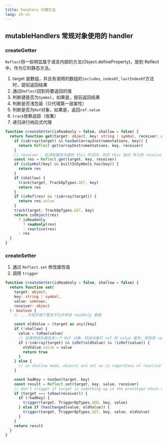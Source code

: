 ```yaml
---
title: handlers 代理方法
lang: zh-cn
---
```


## mutableHandlers 常规对象使用的 handler

### createGetter

`Reflect`将一些明显属于语言内部的方法(Object.defineProperty)，放到 Reflect 中，作为它的静态方法。

1. target 是数组，并且有调用的数组的`includes`, `indexOf`, `lastIndexOf`方法时，提前返回结果
2. 通过`Reflect`回到将要返回的值
3. 判断键是否为`Symbol`，如果是，提前返回结果
4. 判断是否浅包装（只代理第一层属性）
5. 判断是否为`Ref`对象，如果是，返回`ref.value`
6. `track`依赖追踪（收集）
7. 递归进行响应式代理

```ts
function createGetter(isReadonly = false, shallow = false) {
  return function get(target: object, key: string | symbol, receiver: object) {
    if (isArray(target) && hasOwn(arrayInstrumentations, key)) {
      return Reflect.get(arrayInstrumentations, key, receiver)
    }
    // receiver： 在读取属性中遇到 this 的访问，则将 this 指向 传入的 receiver
    const res = Reflect.get(target, key, receiver)
    if (isSymbol(key) && builtInSymbols.has(key)) {
      return res
    }
    if (shallow) {
      track(target, TrackOpTypes.GET, key)
      return res
    }
    if (isRef(res) && !isArray(target)) {
      return res.value
    }
    track(target, TrackOpTypes.GET, key)
    return isObject(res)
      ? isReadonly
        ? readonly(res)
        : reactive(res)
      : res
  }
}
```

### createSetter

1. 通过 `Reflect.set` 修改属性值
2. 调用 `trigger`

```ts {27,29}
function createSetter(isReadonly = false, shallow = false) {
  return function set(
    target: object,
    key: string | symbol,
    value: unknown,
    receiver: object
  ): boolean {
    // ...开发环境下警告不允许修改 readOnly 数据

    const oldValue = (target as any)[key]
    if (!shallow) {
      value = toRaw(value)
      // 如果修改的属性是一个 Ref 对象，则自动展开 ref 的 value 属性，修改其 value 值
      if (!isArray(target) && isRef(oldValue) && !isRef(value)) {
        oldValue.value = value
        return true
      }
    } else {
      // in shallow mode, objects are set as-is regardless of reactive or not
    }

    const hadKey = hasOwn(target, key)
    const result = Reflect.set(target, key, value, receiver)
    // don't trigger if target is something up in the prototype chain of original
    if (target === toRaw(receiver)) {
      if (!hadKey) {
        trigger(target, TriggerOpTypes.ADD, key, value)
      } else if (hasChanged(value, oldValue)) {
        trigger(target, TriggerOpTypes.SET, key, value, oldValue)
      }
    }
    return result
  }
}
```
